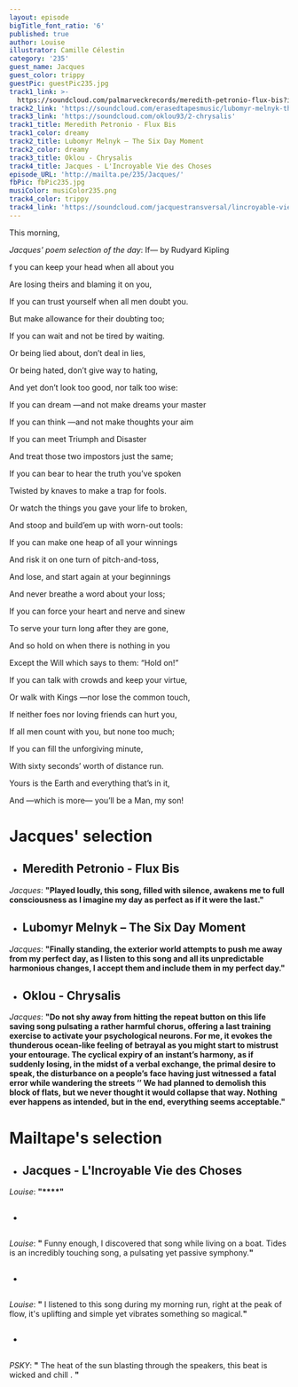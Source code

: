 ```yaml
---
layout: episode
bigTitle_font_ratio: '6'
published: true
author: Louise
illustrator: Camille Célestin
category: '235'
guest_name: Jacques
guest_color: trippy
guestPic: guestPic235.jpg
track1_link: >-
  https://soundcloud.com/palmarveckrecords/meredith-petronio-flux-bis?in=palmarveckrecords/sets/meredith-petronio-flux-bis
track2_link: 'https://soundcloud.com/erasedtapesmusic/lubomyr-melnyk-the-six-day-moment'
track3_link: 'https://soundcloud.com/oklou93/2-chrysalis'
track1_title: Meredith Petronio - Flux Bis
track1_color: dreamy
track2_title: Lubomyr Melnyk – The Six Day Moment
track2_color: dreamy
track3_title: Oklou - Chrysalis
track4_title: Jacques - L'Incroyable Vie des Choses
episode_URL: 'http://mailta.pe/235/Jacques/'
fbPic: fbPic235.jpg
musiColor: musiColor235.png
track4_color: trippy
track4_link: 'https://soundcloud.com/jacquestransversal/lincroyable-vie-des-choses'
---
```

<p id="introduction"> This morning,</p>

_Jacques' poem selection of the day_: If— by Rudyard Kipling

f you can keep your head when all about you

Are losing theirs and blaming it on you,

If you can trust yourself when all men doubt you.

But make allowance for their doubting too;

If you can wait and not be tired by waiting.

Or being lied about, don’t deal in lies,

Or being hated, don’t give way to hating,

And yet don’t look too good, nor talk too wise:


If you can dream —and not make dreams your master

If you can think —and not make thoughts your aim

If you can meet Triumph and Disaster

And treat those two impostors just the same;

If you can bear to hear the truth you’ve spoken

Twisted by knaves to make a trap for fools.

Or watch the things you gave your life to broken,

And stoop and build’em up with worn-out tools:


If you can make one heap of all your winnings

And risk it on one turn of pitch-and-toss,

And lose, and start again at your beginnings

And never breathe a word about your loss;

If you can force your heart and nerve and sinew

To serve your turn long after they are gone,

And so hold on when there is nothing in you

Except the Will which says to them: “Hold on!”


If you can talk with crowds and keep your virtue,

Or walk with Kings —nor lose the common touch,

If neither foes nor loving friends can hurt you,

If all men count with you, but none too much;

If you can fill the unforgiving minute,

With sixty seconds’ worth of distance run.

Yours is the Earth and everything that’s in it,

And —which is more— you’ll be a Man, my son! 


# **Jacques' selection**

+ ## Meredith Petronio - Flux Bis
_Jacques_: **"**Played loudly, this song, filled with silence, awakens me to full consciousness as I imagine my day as perfect as if it were the last.**"**

+ ## Lubomyr Melnyk – The Six Day Moment
_Jacques_: **"**Finally standing, the exterior world attempts to push me away from my perfect day, as I listen to this song and all its unpredictable harmonious changes, I accept them and include them in my perfect day.**"**

+ ## Oklou - Chrysalis 
_Jacques_: **"**Do not shy away from hitting the repeat button on this life saving song pulsating a rather harmful chorus, offering a last training exercise to activate your psychological neurons. For me, it evokes the thunderous ocean-like feeling of betrayal as you might start to mistrust your entourage. The cyclical expiry of an instant’s harmony, as if suddenly losing, in the midst of a verbal exchange, the primal desire to speak, the disturbance on a people’s face having just witnessed a fatal error while wandering the streets ‘’ We had planned to demolish this block of flats, but we never thought it would collapse that way. Nothing ever happens as intended, but in the end, everything seems acceptable.**"**

# **Mailtape's selection**

+ ## Jacques - L'Incroyable Vie des Choses
_Louise_: **"****"**

+ ## 
_Louise_: **"** Funny enough, I discovered that song while living on a boat. Tides is an incredibly touching song, a pulsating yet passive symphony.**"**

+ ## 
_Louise_: **"** I listened to this song during my morning run, right at the peak of flow, it's uplifting and simple yet vibrates something so magical.**"**

+ ## 
_PSKY_: **"** The heat of the sun blasting through the speakers, this beat is wicked and chill . **"**
